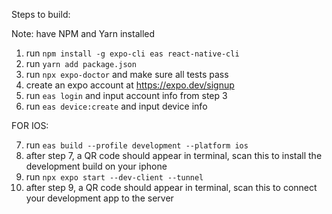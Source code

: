 Steps to build:

Note: have NPM and Yarn installed

1. run `npm install -g expo-cli eas react-native-cli` 
2. run `yarn add package.json`
3. run `npx expo-doctor` and make sure all tests pass
4. create an expo account at https://expo.dev/signup
5. run `eas login` and input account info from step 3 
6. run `eas device:create` and input device info

FOR IOS: 

7. run `eas build --profile development --platform ios` 
8. after step 7, a QR code should appear in terminal, scan this to install the development build on your iphone
9. run `npx expo start --dev-client --tunnel`
10. after step 9, a QR code should appear in terminal, scan this to connect your development app to the server 



